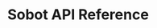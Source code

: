 ---
title: Sobot API Reference

language_tabs: # must be one of https://github.com/rouge-ruby/rouge/wiki/List-of-supported-languages-and-lexers
  - shell: cURL
  - python: Python
  - php: PHP

toc_footers:
  - <a href='#'>Copyright &copy; Sobot 2023</a>
  - <a href='https://github.com/slatedocs/slate'>Documentation Powered by Slate</a>

includes:
  - introduction
  - authentication
  - free-flow-messages
  - template
  # - template-messages
  # - webhook
  - errors

search: true

code_clipboard: true

meta:
  - name: description
    content: Documentation for the Sobot API
---